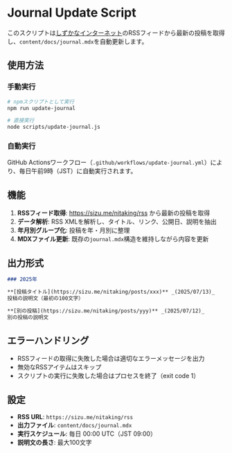 # Journal Update Script

このスクリプトは[しずかなインターネット](https://sizu.me/nitaking)のRSSフィードから最新の投稿を取得し、`content/docs/journal.mdx`を自動更新します。

## 使用方法

### 手動実行
```bash
# npmスクリプトとして実行
npm run update-journal

# 直接実行
node scripts/update-journal.js
```

### 自動実行
GitHub Actionsワークフロー（`.github/workflows/update-journal.yml`）により、毎日午前9時（JST）に自動実行されます。

## 機能

1. **RSSフィード取得**: https://sizu.me/nitaking/rss から最新の投稿を取得
2. **データ解析**: RSS XMLを解析し、タイトル、リンク、公開日、説明を抽出
3. **年月別グループ化**: 投稿を年・月別に整理
4. **MDXファイル更新**: 既存の`journal.mdx`構造を維持しながら内容を更新

## 出力形式

```markdown
### 2025年

**[投稿タイトル](https://sizu.me/nitaking/posts/xxx)** _(2025/07/13)_
投稿の説明文（最初の100文字）

**[別の投稿](https://sizu.me/nitaking/posts/yyy)** _(2025/07/12)_
別の投稿の説明文
```

## エラーハンドリング

- RSSフィードの取得に失敗した場合は適切なエラーメッセージを出力
- 無効なRSSアイテムはスキップ
- スクリプトの実行に失敗した場合はプロセスを終了（exit code 1）

## 設定

- **RSS URL**: `https://sizu.me/nitaking/rss`
- **出力ファイル**: `content/docs/journal.mdx`
- **実行スケジュール**: 毎日 00:00 UTC（JST 09:00）
- **説明文の長さ**: 最大100文字